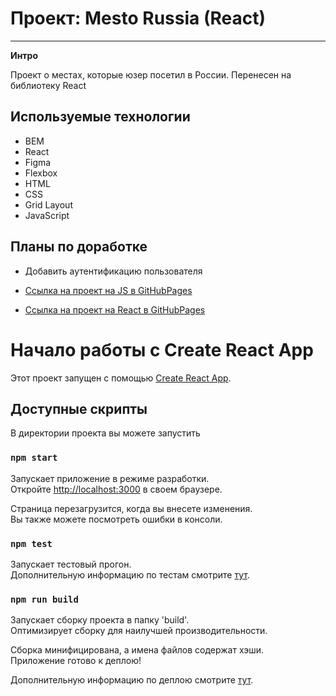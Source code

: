 # Проект: Mesto Russia (React)

---

**Интро**

Проект о местах, которые юзер посетил в России. Перенесен на библиотеку React

## Используемые технологии

* BEM
* React
* Figma
* Flexbox
* HTML
* CSS
* Grid Layout
* JavaScript

**Планы по доработке**
---
* Добавить аутентификацию пользователя

* [Ссылка на проект на JS в GitHubPages](https://vlovchinnikov21.github.io/mesto/)
* [Ссылка на проект на React в GitHubPages](https://vlovchinnikov21.github.io/mesto-react/)

# Начало работы с Create React App

Этот проект запущен с помощью [Create React App](https://github.com/facebook/create-react-app).

## Доступные скрипты

В директории проекта вы можете запустить

### `npm start`

Запускает приложение в режиме разработки.\
Откройте [http://localhost:3000](http://localhost:3000) в своем браузере.

Страница перезагрузится, когда вы внесете изменения.\
Вы также можете посмотреть ошибки в консоли.

### `npm test`

Запускает тестовый прогон.\
Дополнительную информацию по тестам смотрите [тут](https://facebook.github.io/create-react-app/docs/running-tests).

### `npm run build`

Запускает сборку проекта в папку 'build'.\
Оптимизирует сборку для наилучшей производительности.

Сборка минифицирована, а имена файлов содержат хэши.\
Приложение готово к деплою!

Дополнительную информацию по деплою смотрите [тут](https://facebook.github.io/create-react-app/docs/deployment).




